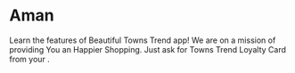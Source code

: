 # Aman
Learn the features of Beautiful Towns Trend app! We are on a mission of providing You an Happier Shopping. Just ask for Towns Trend Loyalty Card from your .
